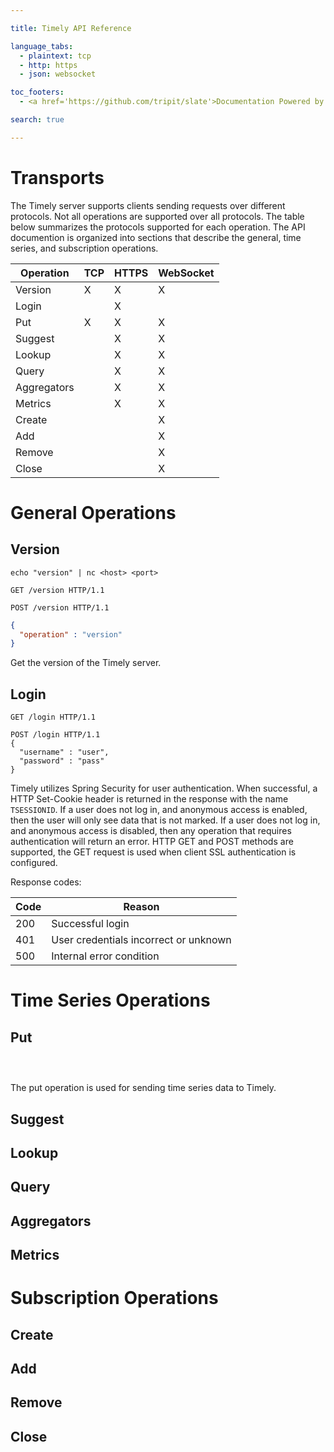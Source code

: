 ```yaml
---

title: Timely API Reference

language_tabs:
  - plaintext: tcp
  - http: https
  - json: websocket

toc_footers:
  - <a href='https://github.com/tripit/slate'>Documentation Powered by Slate</a>

search: true

---
```


# Transports

The Timely server supports clients sending requests over different protocols. Not all operations are supported over all protocols. The table below summarizes the protocols supported for each operation. The API documention is organized into sections that describe the general, time series, and subscription operations. 

Operation | TCP | HTTPS | WebSocket
----------|-----|-------|----------
Version     | X | X | X
Login       |   | X | 
Put         | X | X | X
Suggest     |   | X | X
Lookup      |   | X | X
Query       |   | X | X
Aggregators |   | X | X
Metrics     |   | X | X
Create      |   |   | X
Add         |   |   | X
Remove      |   |   | X
Close       |   |   | X

# General Operations

## Version

```plaintext
echo "version" | nc <host> <port>
```

```http
GET /version HTTP/1.1
```

```http
POST /version HTTP/1.1
```

```json
{
  "operation" : "version"
}
```

Get the version of the Timely server.

## Login

```http
GET /login HTTP/1.1
```

```http
POST /login HTTP/1.1
{
  "username" : "user",
  "password" : "pass"
}
```

Timely utilizes Spring Security for user authentication. When successful, a HTTP Set-Cookie header is returned in the response with the name `TSESSIONID`. If a user does not log in, and anonymous access is enabled, then the user will only see data that is not marked. If a user does not log in, and anonymous access is disabled, then any operation that requires authentication will return an error. HTTP GET and POST methods are supported, the GET request is used when client SSL authentication is configured.

Response codes:

Code | Reason
-----|-------
200 | Successful login
401 | User credentials incorrect or unknown
500 | Internal error condition

# Time Series Operations

## Put

```plaintext
```

```http
```

```json
```

The put operation is used for sending time series data to Timely.

## Suggest

## Lookup

## Query

## Aggregators

## Metrics

# Subscription Operations

## Create

## Add

## Remove

## Close

